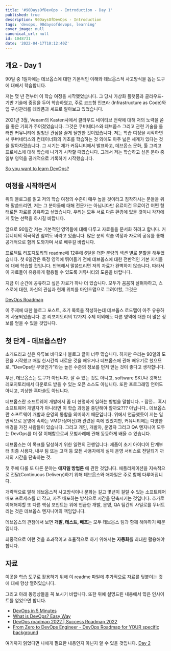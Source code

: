 ```yaml
---
title: '#90DaysOfDevOps - Introduction - Day 1'
published: true
description: 90DaysOfDevOps - Introduction
tags: 'devops, 90daysofdevops, learning'
cover_image: null
canonical_url: null
id: 1048731
date: '2022-04-17T10:12:40Z'
---
```


## 개요 - Day 1

90일 중 1일차에는 데브옵스에 대한 기본적인 이해와 데브옵스적 사고방식을 돕는 도구에 대해서 학습합니다.

저는 몇 년 전부터 이 학습 여정을 시작했었습니다. 그 당시 가상화 플랫폼과 클라우드-기반 기술에 중점을 두어 학습하였고, 주로 코드형 인프라 (Infrastructure as Code)와 앱 구성관리를 테라폼과 셰프로 알아보고 있었습니다.

2021년 3월, Veeam의 Kasten사에서 클라우드 네이티브 전략에 대해 저의 노력을 쏟을 좋은 기회가 주어졌었습니다. 그것은 쿠버네티스와 데브옵스 그리고 관련 기술을 둘러싼 커뮤니티에 엄청난 관심을 끌게 될만한 것이었습니다. 저는 학습 여정을 시작하면서 쿠버네티스와 컨테이너화의 기초를 학습하는 것 외에도 아주 넓은 세계가 있다는 것을 알아차렸습니다. 그 시기는 제가 커뮤니티에서 발표하고, 데브옵스 문화, 툴 그리고 프로세스에 대해 학습해 나가기 시작할 때였습니다. 그래서 저는 학습하고 싶은 분야 중 일부 영역을 공개적으로 기록하기 시작했습니다.

[So you want to learn DevOps?](https://blog.kasten.io/devops-learning-curve)

## 여정을 시작하면서

위의 블로그를 읽고 저의 학습 여정의 수준이 매우 높을 것이라고 짐작하시는 분들을 위해 말씀드리면, 저는 그 분야들에 대해 전문가는 아닙니다만 유료이건 무료이건 어떤 형태로든 자료를 공유하고 싶었습니다. 우리는 모두 서로 다른 환경에 있을 것이니 각자에게 맞는 선택을 하시길 바랍니다.

앞으로 90일간 저는 기본적인 영역들에 대해 다루고 자료들을 문서화 하려고 합니다. 커뮤니티의 적극적인 참여도 바라고 있습니다. 많은 분의 학습 여정과 자료의 공유를 통해 공개적으로 함께 도와가며 서로 배우길 바랍니다.

프로젝트 리포지토리의 readme에 12주에 6일을 더한 분량의 섹션 별로 분할을 해두었습니다. 첫 6일간은 특정 영역에 뛰어들기 전에 데브옵스에 대한 전반적인 기본 지식들에 대해 학습할 것입니다. 반복해서 말씀드리면 저의 자료가 완벽하지 않습니다. 따라서 이 자료들이 유용하게 활용될 수 있도록 커뮤니티의 도움을 바랍니다.

지금 이 순간에 공유하고 싶은 자료가 하나 더 있습니다. 모두가 꼼꼼히 살펴야하고, 스스로에 대한, 자신의 관심과 현재 위치를 마인드맵으로 그려야할, 그것은

[DevOps Roadmap](https://roadmap.sh/devops)

이 주제에 대한 블로그 포스트, 초기 목록을 작성하는데 데브옵스 로드맵이 아주 유용하게 사용되었습니다. 본 리포지토리의 12가지 주제 이외에도 다른 영역에 대한 더 많은 정보를 얻을 수 있을 것입니다.

## 첫 단계 - 데브옵스란?

소개드리고 싶은 유튜브 비디오나 블로그 글이 너무 많습니다. 하지만 우리는 90일의 도전을 시작했고 매일 한시간씩 새로운 것을 배우거나 데브옵스에 관해 배우기로 했으므로, "DevOps란 무엇인가"라는 높은 수준의 정보를 먼저 얻는 것이 좋다고 생각합니다.

우선, 데브옵스는 도구가 아닙니다. 살 수 있는 것도 아니고, software SKU나 깃허브 레포지토리에서 다운로드 받을 수 있는 오픈 소스도 아닙니다. 또한 프로그래밍 언어도 아니고, 괴상한 흑마술도 아닙니다.

데브옵스란 소프트웨어 개발에서 좀 더 현명하게 일하는 방법을 말합니다. - 잠깐... 혹시 소프트웨어 개발자가 아니라면 이 학습 과정을 중단해야 할까요??? 아닙니다.. 데브옵스란 소프트웨어 개발과 운영의 통합을 의미하기 때문입니다. 위에서 언급했듯이 저는 일반적으로 운영에 속하는 VM(가상머신)과 관련된 쪽에 있었지만, 커뮤니티에는 다양한 배경을 가진 사람들이 있습니다. 그리고 개인, 개발자, 운영자 그리고 QA 엔지니어 모두는 DevOps를 더 잘 이해함으로써 모범사례에 관해 동등하게 배울 수 있습니다.

데브옵스는 이 목표를 달성하기 위한 일련의 관행입니다: 제품이 초기 아이디어 단계부터 최종 사용자, 내부 팀 또는 고객 등 모든 사용자에게 실제 운영 서비스로 전달되기 까지의 시간을 단축하는 것.

첫 주에 다룰 또 다른 분야는 **애자일 방법론** 에 관한 것입니다. 애플리케이션을 지속적으로 전달(Continuous Delivery)하기 위해 데브옵스와 애자일은 주로 함께 다루어집니다.

개략적으로 말해 데브옵스적 사고방식이나 문화는 길고 몇년이 걸릴 수 있는 소프트웨어 배포 프로세스를 더 작고, 자주 배포하는 방식으로 시간을 단축시키는 것입니다. 추가로 이해해야할 또 다른 핵심 포인트는 위에 언급한 개발, 운영, QA 팀간의 사일로를 무너트리는 것은 데브옵스 엔지니어의 책임입니다.

데브옵스의 관점에서 보면 **개발, 테스트, 배포**는 모두 데브옵스 팀과 함께 해야하기 때문입니다.

최종적으로 이런 것을 효과적이고 효율적으로 하기 위해서는 **자동화**를 최대한 활용해야 합니다.

## 자료

이곳을 학습 도구로 활용하기 위해 이 readme 파일에 추가적으로 자료를 덪붙이는 것에 대해 항상 열려있습니다.

그리고 아래 동영상들을 꼭 보시기 바랍니다. 또한 위에 설명드린 내용에서 많은 인사이트를 얻었으면 합니다.

- [DevOps in 5 Minutes](https://www.youtube.com/watch?v=Xrgk023l4lI)
- [What is DevOps? Easy Way](https://www.youtube.com/watch?v=_Gpe1Zn-1fE&t=43s)
- [DevOps roadmap 2022 | Success Roadmap 2022](https://www.youtube.com/watch?v=7l_n97Mt0ko)
- [From Zero to DevOps Engineer - DevOps Roadmap for YOUR specific background](https://www.youtube.com/watch?v=G_nVMUtaqCk)

여기까지 읽었다면 나에게 필요한 내용인지 아닌지 알 수 있을 것입니다. [Day 2](day02.md)
